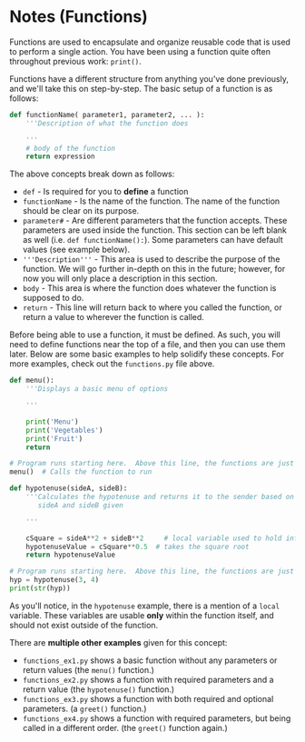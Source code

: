 # Notes (Functions)

Functions are used to encapsulate and organize reusable code that is used to perform a single action.  You have been using a function quite often throughout previous work: ```print()```.

Functions have a different structure from anything you've done previously, and we'll take this on step-by-step.  The basic setup of a function is as follows:

```python
def functionName( parameter1, parameter2, ... ):
    '''Description of what the function does

    '''
    # body of the function
    return expression
```

The above concepts break down as follows:
* ```def``` - Is required for you to **define** a function
* ```functionName``` - Is the name of the function.  The name of the function should be clear on its purpose.
* ```parameter#``` - Are different parameters that the function accepts.  These parameters are used inside the function.  This section can be left blank as well (i.e. ```def functionName():```).  Some parameters can have default values (see example below).
* ```'''Description'''``` - This area is used to describe the purpose of the function.  We will go further in-depth on this in the future; however, for now you will only place a description in this section.
* ```body``` - This area is where the function does whatever the function is supposed to do.
* ```return``` - This line will return back to where you called the function, or return a value to wherever the function is called.

Before being able to use a function, it must be defined.  As such, you will need to define functions near the top of a file, and then you can use them later.  Below are some basic examples to help solidify these concepts.  For more examples, check out the ```functions.py``` file above.



```python
def menu():
    '''Displays a basic menu of options

    '''

    print('Menu')
    print('Vegetables')
    print('Fruit')
    return

# Program runs starting here.  Above this line, the functions are just defined.
menu()	# Calls the function to run

```


```python
def hypotenuse(sideA, sideB):
    '''Calculates the hypotenuse and returns it to the sender based on
       sideA and sideB given

    '''

    cSquare = sideA**2 + sideB**2	  # local variable used to hold information
    hypotenuseValue = cSquare**0.5 	# takes the square root
    return hypotenuseValue

# Program runs starting here.  Above this line, the functions are just defined.
hyp = hypotenuse(3, 4)
print(str(hyp))
```

As you'll notice, in the ```hypotenuse``` example, there is a mention of a ```local``` variable.  These variables are usable **only** within the function itself, and should not exist outside of the function.

There are **multiple other examples** given for this concept:
* ```functions_ex1.py``` shows a basic function without any parameters or return values (the ```menu()``` function.)
* ```functions_ex2.py``` shows a function with required parameters and a return value (the ```hypotenuse()``` function.)
* ```functions_ex3.py``` shows a function with both required and optional parameters. (a ```greet()``` function.)
* ```functions_ex4.py``` shows a function with required parameters, but being called in a different order. (the ```greet()``` function again.)
